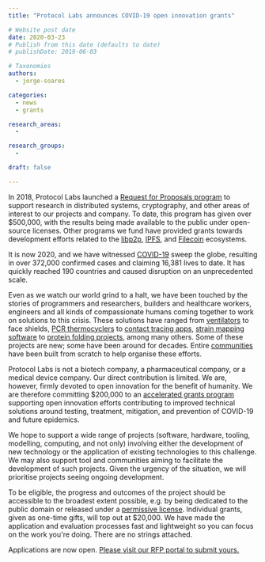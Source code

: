 ```yaml
---
title: "Protocol Labs announces COVID-19 open innovation grants"

# Website post date
date: 2020-03-23
# Publish from this date (defaults to date)
# publishDate: 2019-06-03

# Taxonomies
authors:
  - jorge-soares

categories:
  - news
  - grants

research_areas:
  -

research_groups:
  -

draft: false

---
```


In 2018, Protocol Labs launched a [Request for Proposals program](https://github.com/protocol/research-rfps) to support research in distributed systems, cryptography, and other areas of interest to our projects and company. To date, this program has given over $500,000, with the results being made available to the public under open-source licenses. Other programs we fund have provided grants towards development efforts related to the [libp2p](https://github.com/libp2p/devgrants), [IPFS](https://github.com/ipfs/devgrants), and [Filecoin](https://filecoin.io/grants/) ecosystems.

It is now 2020, and we have witnessed [COVID-19](https://www.who.int/emergencies/diseases/novel-coronavirus-2019) sweep the globe, resulting in over 372,000 confirmed cases and claiming 16,381 lives to date. It has quickly reached 190 countries and caused disruption on an unprecedented scale.

Even as we watch our world grind to a halt, we have been touched by the stories of programmers and researchers, builders and healthcare workers, engineers and all kinds of compassionate humans coming together to work on solutions to this crisis. These solutions have ranged from [ventilators](https://gitlab.com/open-source-ventilator/OpenLung) to face shields, [PCR thermocyclers](https://openpcr.org/) to [contact tracing apps](https://www.coepi.org/), [strain mapping software](https://github.com/nextstrain) to [protein folding projects](https://foldingathome.org/), among many others. Some of these projects are new; some have been around for decades. Entire [communities](https://www.helpfulengineering.org/) have been built from scratch to help organise these efforts.

Protocol Labs is not a biotech company, a pharmaceutical company, or a medical device company. Our direct contribution is limited. We are, however, firmly devoted to open innovation for the benefit of humanity. We are therefore committing $200,000 to an [accelerated grants program](https://protocollabs.smapply.io/prog/covid-19_open_innovation_grants) supporting open innovation efforts contributing to improved technical solutions around testing, treatment, mitigation, and prevention of COVID-19 and future epidemics.

We hope to support a wide range of projects (software, hardware, tooling, modelling, computing, and not only) involving either the development of new technology or the application of existing technologies to this challenge. We may also support tool and communities aiming to facilitate the development of such projects. Given the urgency of the situation, we will prioritise projects seeing ongoing development.

To be eligible, the progress and outcomes of the project should be accessible to the broadest extent possible, e.g. by being dedicated to the public domain or released under a [permissive license](https://protocol.ai/blog/announcing-the-permissive-license-stack/). Individual grants, given as one-time gifts, will top out at $20,000. We have made the application and evaluation processes fast and lightweight so you can focus on the work you're doing. There are no strings attached.

Applications are now open. [Please visit our RFP portal to submit yours.](https://protocollabs.smapply.io/prog/covid-19_open_innovation_grants/)
